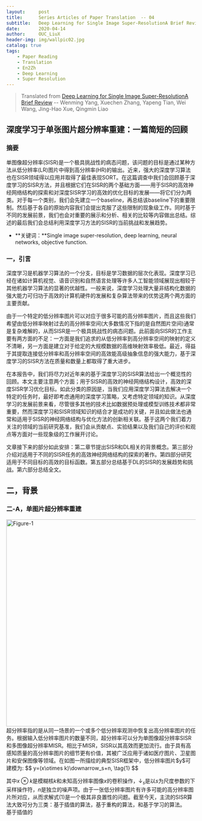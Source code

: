 ```yaml
---
layout:     post
title:      Series Articles of Paper Translation  -- 04
subtitle:   Deep Learning for Single Image Super-ResolutionA Brief Review
date:       2020-04-14
author:     OUC_LiuX
header-img: img/wallpic02.jpg
catalog: true
tags:
    - Paper Reading
    - Translation
    - En2Zh
    - Deep Learning
    - Super Resolution
---
```


<head>
    <script src="https://cdn.mathjax.org/mathjax/latest/MathJax.js?config=TeX-AMS-MML_HTMLorMML" type="text/javascript"></script>
    <script type="text/x-mathjax-config">
        MathJax.Hub.Config({
            tex2jax: {
            skipTags: ['script', 'noscript', 'style', 'textarea', 'pre'],
            inlineMath: [['$','$']]
            }
        });
    </script>
</head>   

> Translated from [Deep Learning for Single Image Super-ResolutionA Brief Review](https://github.com/OUCliuxiang/Books_And_Papers/blob/master/DeepLearning/SuperResulotion/Deep%20Learning%20for%20Single%20Image%20Super-ResolutionA%20Brief%20Review.pdf) -- Wenming Yang, Xuechen Zhang, Yapeng Tian, Wei Wang, Jing-Hao Xue, Qingmin Liao    

## 深度学习于单张图片超分辨率重建：一篇简短的回顾     

### 摘要   
单图像超分辨率(SISR)是一个极具挑战性的病态问题，该问题的目标是通过某种方法从低分辨率(LR)图片中得到高分辨率(HR)的输出。近来，强大的深度学习算法也在SISR领域得以应用并取得了最佳表现SORT。在这篇调查中我们会回顾基于深度学习的SISR方法，并且根据它们在SISR的两个基础方面——用于SISR的高效神经网络结构的探索和对深度SISR学习的高效的优化目标的发展——将它们分为两类。对于每一个类别，我们会先建立一个baseline，再总结该baseline下的重要限制。然后基于各自的原始内容我们会提出克服了这些限制的现象级工作。同时基于不同的发展前景，我们也会对重要的展示和分析、相关的比较等内容做出总结。综述的最后我们会总结利用深度学习方法的SISR的当前挑战和发展趋势。     
* **关键词：**Single image super-resolution, deep learning, neural networks, objective function.    


### 一，引言    

深度学习是机器学习算法的一个分支，目标是学习数据的层次化表现。深度学习已经在诸如计算机视觉、语音识别和自然语言处理等许多人工智能领域展现出相较于其他机器学习算法的显著的优越性。一般来说，深度学习处理大量非结构化数据的强大能力可归功于高效的计算机硬件的发展和复杂算法带来的优势这两个两方面的主要贡献。     

由于一个特定的低分辨率图片可以对应于很多可能的高分辨率图片，而且这些我们希望由低分辨率映射过去的高分辨率空间(大多数情况下指的是自然图片空间)通常是复杂难解的，从而SISR是一个极具挑战性的病态问题。此前面向SISR的工作主要有两方面的不足：一方面是我们追求的从低分辨率到高分辨率空间的映射的定义不清晰，另一方面是建立对于给定的大规模数据的高维映射效率极低。最近，得益于其提取连接低分辨率和高分辨率空间的高效能高级抽象信息的强大能力，基于深度学习的SISR方法在质量和数量上都取得了重大进步。    

在本报告中，我们将尽力对近年来的基于深度学习的SISR算法给出一个概览性的回顾。本文主要注意两个方面；用于SISR的高效的神经网络结构设计，高效的深度SISR学习优化目标。如此分类的原因是，当我们应用深度学习算法去解决一个特定的任务时，最好即考虑通用的深度学习策略，又考虑特定领域的知识。从深度学习的发展前景来看，尽管很多其他的技术比如数据预处理或模型训练技术都非常重要，然而深度学习和SISR领域知识的结合才是成功的关键，并且如此做法也通常和适用于SISR的神经网络结构与优化方法的创新相关联。基于这两个我们着力关注的领域的当前研究基准，我们会从贡献点、实验结果以及我们自己的评价和观点等方面对一些现象级的工作展开讨论。    

文章接下来的部分如此安排：第二章节提出SISR和DL相关的背景概念。第三部分介绍对适用于不同的SISR任务的高效神经网络结构的探索的著作。第四部分研究适用于不同目标的高效的目标函数。第五部分总结基于DL的SISR的发展趋势和挑战。第六部分总结全文。      

##  二，背景     

### 二-A，单图片超分辨率重建     
<img src="https://raw.githubusercontent.com/OUCliuxiang/OUCliuxiang.github.io/master/img/paper/SISR-01.png" alt="Figure-1" width="550"/>  
超分辨率指的是从同一场景的一个或多个低分辨率观测中恢复出高分辨率图片的任务。根据输入低分辨率图片的数量不同，超分辨率可以分为单图像超分辨率SISR和多图像超分辨率MISR。相比于MISR，SISR以其高效而更加流行。由于具有高感知质量的高分辨率图片的细节更有价值，其被广泛应用于诸如医疗图片、卫星图片和安保图像等领域。在如图一所描绘的典型SISR框架中，低分辨率图片$y$可建模为:     
$$
y=(x\otimes k)\downarrow_s+n,
\tag{1}
$$     

其中$x\otimes k$是模糊核$k$和未知高分辨率图像$x$的卷积操作，$\downarrow_s$是以$s$为尺度参数的下采样操作符，$n$是独立的噪声项。由于一张低分辨率图片有许多可能的高分辨率图片所对应，从而求解式(1)是一个极其非良置性的问题。截至今天，主流的SISR算法大致可分为三类：基于插值的算法，基于重构的算法，和基于学习的算法。    
基于插值的